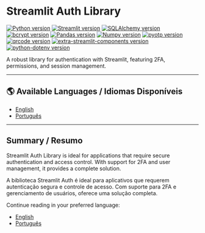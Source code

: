 # Streamlit Auth Library

[![Python version](https://img.shields.io/badge/python-3.9%2B-blue)](https://www.python.org/)
[![Streamlit version](https://img.shields.io/badge/Streamlit-1.41.1-red)](https://streamlit.io/)
[![SQLAlchemy version](https://img.shields.io/badge/SQLAlchemy-1.4.45-green)](https://www.sqlalchemy.org/)
[![bcrypt version](https://img.shields.io/badge/bcrypt-4.0.1-yellowgreen)](https://pypi.org/project/bcrypt/)
[![Pandas version](https://img.shields.io/badge/Pandas-1.5.1-orange)](https://pandas.pydata.org/)
[![Numpy version](https://img.shields.io/badge/Numpy-1.26.4-lightgrey)](https://numpy.org/)
[![pyotp version](https://img.shields.io/badge/pyotp-2.9.0-blueviolet)](https://pypi.org/project/pyotp/)
[![qrcode version](https://img.shields.io/badge/qrcode-8.0-brightgreen)](https://pypi.org/project/qrcode/)
[![extra-streamlit-components version](https://img.shields.io/badge/extra--streamlit--components-0.1.60-purple)](https://pypi.org/project/extra-streamlit-components/)
[![python-dotenv version](https://img.shields.io/badge/python--dotenv-1.0.1-blue)](https://pypi.org/project/python-dotenv/)

A robust library for authentication with Streamlit, featuring 2FA, permissions, and session management.

---

## 🌎 Available Languages / Idiomas Disponíveis

- [English](https://github.com/joaopalmeidao/streamlit_auth/blob/main/doc/readme/en.md)
- [Português](https://github.com/joaopalmeidao/streamlit_auth/blob/main/doc/readme/pt-BR.md)

---

## Summary / Resumo

Streamlit Auth Library is ideal for applications that require secure authentication and access control. With support for 2FA and user management, it provides a complete solution.

A biblioteca Streamlit Auth é ideal para aplicativos que requerem autenticação segura e controle de acesso. Com suporte para 2FA e gerenciamento de usuários, oferece uma solução completa.

Continue reading in your preferred language:

- [English](https://github.com/joaopalmeidao/streamlit_auth/blob/main/doc/readme/en.md)
- [Português](https://github.com/joaopalmeidao/streamlit_auth/blob/main/doc/readme/pt-BR.md)
